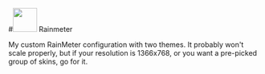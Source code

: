 #<img src="https://cdn2.iconfinder.com/data/icons/metro-uinvert-dock/256/Rainmeter.png" width="48"> Rainmeter

My custom RainMeter configuration with two themes. It probably won't scale properly, but if your resolution is 1366x768, or you want a pre-picked group of skins, go for it.

